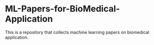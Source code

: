 # ML-Papers-for-BioMedical-Application
This is a repository that collects machine learning papers on biomedical application.
